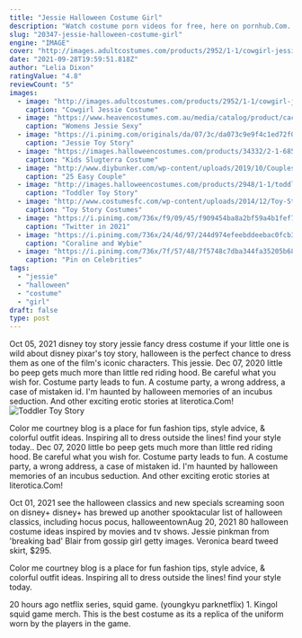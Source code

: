 ```yaml
---
title: "Jessie Halloween Costume Girl"
description: "Watch costume porn videos for free, here on pornhub.Com. Discover the growing collection of high quality most relevant xxx movies and clips. No other sex tube is more popular and features more costume scenes than pornhub"
slug: "20347-jessie-halloween-costume-girl"
engine: "IMAGE"
cover: "http://images.adultcostumes.com/products/2952/1-1/cowgirl-jessie-costume.jpg"
date: "2021-09-28T19:59:51.818Z"
author: "Lelia Dixon"
ratingValue: "4.8"
reviewCount: "5"
images:
  - image: "http://images.adultcostumes.com/products/2952/1-1/cowgirl-jessie-costume.jpg"
    caption: "Cowgirl Jessie Costume"
  - image: "https://www.heavencostumes.com.au/media/catalog/product/cache/3ca7c4de79fd9294a778cbfdebc9dde4/8/6/86777_01_101.jpg"
    caption: "Womens Jessie Sexy"
  - image: "https://i.pinimg.com/originals/da/07/3c/da073c9e9f4c1ed72f0d2b21f80b58a0.jpg"
    caption: "Jessie Toy Story"
  - image: "https://images.halloweencostumes.com/products/34332/2-1-68583/kids-slugterra-costume-hooded-sweatshirt.jpg"
    caption: "Kids Slugterra Costume"
  - image: "http://www.diybunker.com/wp-content/uploads/2019/10/CouplesCostume7-768x1024.jpg"
    caption: "25 Easy Couple"
  - image: "http://images.halloweencostumes.com/products/2948/1-1/toddler-toy-story-jessie-costume.jpg"
    caption: "Toddler Toy Story"
  - image: "http://www.costumesfc.com/wp-content/uploads/2014/12/Toy-Story-Costumes.jpg"
    caption: "Toy Story Costumes"
  - image: "https://i.pinimg.com/736x/f9/09/45/f909454ba8a2bf59a4b1fef7a9f532c2.jpg"
    caption: "Twitter in 2021"
  - image: "https://i.pinimg.com/736x/24/4d/97/244d974efeebddeebac0fcb353bdade7--coraline-costume-coraline-jones.jpg"
    caption: "Coraline and Wybie"
  - image: "https://i.pinimg.com/736x/7f/57/48/7f5748c7dba344fa35205b68e42eb4ee--peyton-roi-peyton-list.jpg"
    caption: "Pin on Celebrities"
tags:
  - "jessie"
  - "halloween"
  - "costume"
  - "girl"
draft: false
type: post
---
```


Oct 05, 2021 disney toy story jessie fancy dress costume if your little one is wild about disney pixar's toy story, halloween is the perfect chance to dress them as one of the film's iconic characters. This jessie. Dec 07, 2020 little bo peep gets much more than little red riding hood. Be careful what you wish for. Costume party leads to fun. A costume party, a wrong address, a case of mistaken id. I'm haunted by halloween memories of an incubus seduction. And other exciting erotic stories at literotica.Com!
![Toddler Toy Story](http://images.halloweencostumes.com/products/2948/1-1/toddler-toy-story-jessie-costume.jpg "Toddler Toy Story")

Color me courtney blog is a place for fun fashion tips, style advice, &amp; colorful outfit ideas. Inspiring all to dress outside the lines! find your style today.. Dec 07, 2020 little bo peep gets much more than little red riding hood. Be careful what you wish for. Costume party leads to fun. A costume party, a wrong address, a case of mistaken id. I&#39;m haunted by halloween memories of an incubus seduction. And other exciting erotic stories at literotica.Com!
<!--inArticleAds-->

<!--galleryOne-->

Oct 01, 2021 see the halloween classics and new specials screaming soon on disney+ disney+ has brewed up another spooktacular list of halloween classics, including hocus pocus, halloweentownAug 20, 2021 80 halloween costume ideas inspired by movies and tv shows.  Jessie pinkman from 'breaking bad' Blair from gossip girl getty images. Veronica beard tweed skirt, $295.
<!--inArticleAds-->

<!--galleryTwo-->

Color me courtney blog is a place for fun fashion tips, style advice, & colorful outfit ideas. Inspiring all to dress outside the lines! find your style today.
<!--galleryThree-->

20 hours ago netflix series, squid game. (youngkyu parknetflix) 1. Kingol squid game merch. This is the best costume as its a replica of the uniform worn by the players in the game.